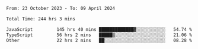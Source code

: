 

<!--START_SECTION:waka-->

```txt
From: 23 October 2023 - To: 09 April 2024

Total Time: 244 hrs 3 mins

JavaScript         145 hrs 40 mins █████████████▓░░░░░░░░░░░   54.74 %
TypeScript         56 hrs 2 mins   █████▒░░░░░░░░░░░░░░░░░░░   21.06 %
Other              22 hrs 2 mins   ██░░░░░░░░░░░░░░░░░░░░░░░   08.28 %
```

<!--END_SECTION:waka-->
